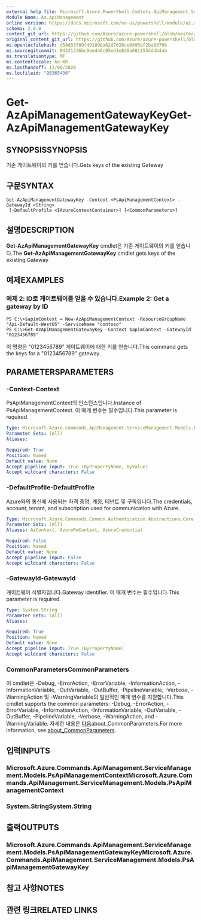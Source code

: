 ```yaml
---
external help file: Microsoft.Azure.PowerShell.Cmdlets.ApiManagement.ServiceManagement.dll-Help.xml
Module Name: Az.ApiManagement
online version: https://docs.microsoft.com/en-us/powershell/module/az.apimanagement/get-azapimanagementgatewaykey
schema: 2.0.0
content_git_url: https://github.com/Azure/azure-powershell/blob/master/src/ApiManagement/ApiManagement/help/Get-AzApiManagementGatewayKey.md
original_content_git_url: https://github.com/Azure/azure-powershell/blob/master/src/ApiManagement/ApiManagement/help/Get-AzApiManagementGatewayKey.md
ms.openlocfilehash: d58d33789f491098a62d7628ce6495ef2ba8870b
ms.sourcegitcommit: 04221336bc9eed46c05ed1e828a6811534d4b4ab
ms.translationtype: MT
ms.contentlocale: ko-KR
ms.lasthandoff: 12/08/2020
ms.locfileid: "98365436"
---
```

# <span data-ttu-id="a5636-101">Get-AzApiManagementGatewayKey</span><span class="sxs-lookup"><span data-stu-id="a5636-101">Get-AzApiManagementGatewayKey</span></span>

## <span data-ttu-id="a5636-102">SYNOPSIS</span><span class="sxs-lookup"><span data-stu-id="a5636-102">SYNOPSIS</span></span>
<span data-ttu-id="a5636-103">기존 게이트웨이의 키를 얻습니다.</span><span class="sxs-lookup"><span data-stu-id="a5636-103">Gets keys of the existing Gateway</span></span>

## <span data-ttu-id="a5636-104">구문</span><span class="sxs-lookup"><span data-stu-id="a5636-104">SYNTAX</span></span>

```
Get-AzApiManagementGatewayKey -Context <PsApiManagementContext> -GatewayId <String>
 [-DefaultProfile <IAzureContextContainer>] [<CommonParameters>]
```

## <span data-ttu-id="a5636-105">설명</span><span class="sxs-lookup"><span data-stu-id="a5636-105">DESCRIPTION</span></span>
<span data-ttu-id="a5636-106">**Get-AzApiManagementGatewayKey** cmdlet은 기존 게이트웨이의 키를 얻습니다.</span><span class="sxs-lookup"><span data-stu-id="a5636-106">The **Get-AzApiManagementGatewayKey** cmdlet gets keys of the existing Gateway</span></span>

## <span data-ttu-id="a5636-107">예제</span><span class="sxs-lookup"><span data-stu-id="a5636-107">EXAMPLES</span></span>

### <span data-ttu-id="a5636-108">예제 2: ID로 게이트웨이를 얻을 수 있습니다.</span><span class="sxs-lookup"><span data-stu-id="a5636-108">Example 2: Get a gateway by ID</span></span>
```
PS C:\>$apimContext = New-AzApiManagementContext -ResourceGroupName "Api-Default-WestUS" -ServiceName "contoso"
PS C:\>Get-AzApiManagementGatewayKey -Context $apimContext -GatewayId "0123456789"
```

<span data-ttu-id="a5636-109">이 명령은 "0123456789" 게이트웨이에 대한 키를 얻습니다.</span><span class="sxs-lookup"><span data-stu-id="a5636-109">This command gets the keys for a "0123456789" gateway.</span></span>

## <span data-ttu-id="a5636-110">PARAMETERS</span><span class="sxs-lookup"><span data-stu-id="a5636-110">PARAMETERS</span></span>

### <span data-ttu-id="a5636-111">-Context</span><span class="sxs-lookup"><span data-stu-id="a5636-111">-Context</span></span>
<span data-ttu-id="a5636-112">PsApiManagementContext의 인스턴스입니다.</span><span class="sxs-lookup"><span data-stu-id="a5636-112">Instance of PsApiManagementContext.</span></span>
<span data-ttu-id="a5636-113">이 매개 변수는 필수입니다.</span><span class="sxs-lookup"><span data-stu-id="a5636-113">This parameter is required.</span></span>

```yaml
Type: Microsoft.Azure.Commands.ApiManagement.ServiceManagement.Models.PsApiManagementContext
Parameter Sets: (All)
Aliases:

Required: True
Position: Named
Default value: None
Accept pipeline input: True (ByPropertyName, ByValue)
Accept wildcard characters: False
```

### <span data-ttu-id="a5636-114">-DefaultProfile</span><span class="sxs-lookup"><span data-stu-id="a5636-114">-DefaultProfile</span></span>
<span data-ttu-id="a5636-115">Azure와의 통신에 사용되는 자격 증명, 계정, 테넌트 및 구독입니다.</span><span class="sxs-lookup"><span data-stu-id="a5636-115">The credentials, account, tenant, and subscription used for communication with Azure.</span></span>

```yaml
Type: Microsoft.Azure.Commands.Common.Authentication.Abstractions.Core.IAzureContextContainer
Parameter Sets: (All)
Aliases: AzContext, AzureRmContext, AzureCredential

Required: False
Position: Named
Default value: None
Accept pipeline input: False
Accept wildcard characters: False
```

### <span data-ttu-id="a5636-116">-GatewayId</span><span class="sxs-lookup"><span data-stu-id="a5636-116">-GatewayId</span></span>
<span data-ttu-id="a5636-117">게이트웨이 식별자입니다.</span><span class="sxs-lookup"><span data-stu-id="a5636-117">Gateway identifier.</span></span>
<span data-ttu-id="a5636-118">이 매개 변수는 필수입니다.</span><span class="sxs-lookup"><span data-stu-id="a5636-118">This parameter is required.</span></span>

```yaml
Type: System.String
Parameter Sets: (All)
Aliases:

Required: True
Position: Named
Default value: None
Accept pipeline input: True (ByPropertyName)
Accept wildcard characters: False
```

### <span data-ttu-id="a5636-119">CommonParameters</span><span class="sxs-lookup"><span data-stu-id="a5636-119">CommonParameters</span></span>
<span data-ttu-id="a5636-120">이 cmdlet은 -Debug, -ErrorAction, -ErrorVariable, -InformationAction, -InformationVariable, -OutVariable, -OutBuffer, -PipelineVariable, -Verbose, -WarningAction 및 -WarningVariable의 일반적인 매개 변수를 지원합니다.</span><span class="sxs-lookup"><span data-stu-id="a5636-120">This cmdlet supports the common parameters: -Debug, -ErrorAction, -ErrorVariable, -InformationAction, -InformationVariable, -OutVariable, -OutBuffer, -PipelineVariable, -Verbose, -WarningAction, and -WarningVariable.</span></span> <span data-ttu-id="a5636-121">자세한 내용은 [다음](http://go.microsoft.com/fwlink/?LinkID=113216)about_CommonParameters.</span><span class="sxs-lookup"><span data-stu-id="a5636-121">For more information, see [about_CommonParameters](http://go.microsoft.com/fwlink/?LinkID=113216).</span></span>

## <span data-ttu-id="a5636-122">입력</span><span class="sxs-lookup"><span data-stu-id="a5636-122">INPUTS</span></span>

### <span data-ttu-id="a5636-123">Microsoft.Azure.Commands.ApiManagement.ServiceManagement.Models.PsApiManagementContext</span><span class="sxs-lookup"><span data-stu-id="a5636-123">Microsoft.Azure.Commands.ApiManagement.ServiceManagement.Models.PsApiManagementContext</span></span>

### <span data-ttu-id="a5636-124">System.String</span><span class="sxs-lookup"><span data-stu-id="a5636-124">System.String</span></span>

## <span data-ttu-id="a5636-125">출력</span><span class="sxs-lookup"><span data-stu-id="a5636-125">OUTPUTS</span></span>

### <span data-ttu-id="a5636-126">Microsoft.Azure.Commands.ApiManagement.ServiceManagement.Models.PsApiManagementGatewayKey</span><span class="sxs-lookup"><span data-stu-id="a5636-126">Microsoft.Azure.Commands.ApiManagement.ServiceManagement.Models.PsApiManagementGatewayKey</span></span>

## <span data-ttu-id="a5636-127">참고 사항</span><span class="sxs-lookup"><span data-stu-id="a5636-127">NOTES</span></span>

## <span data-ttu-id="a5636-128">관련 링크</span><span class="sxs-lookup"><span data-stu-id="a5636-128">RELATED LINKS</span></span>
